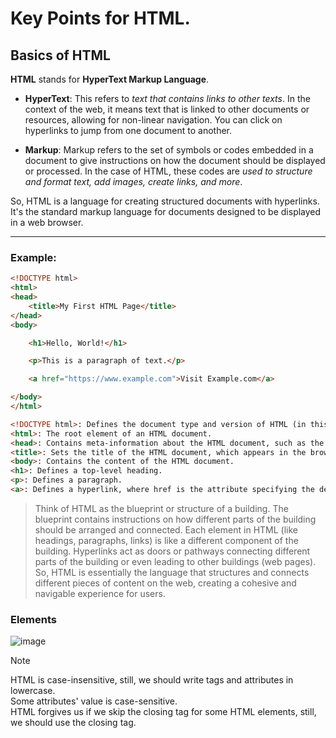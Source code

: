 # Key Points for HTML.

## Basics of HTML

**HTML** stands for **HyperText Markup Language**.

+ **HyperText**: This refers to _text that contains links to other texts_. In the context of the web, it means text that is linked to other documents or resources, allowing for non-linear navigation. You can click on hyperlinks to jump from one document to another.

+ **Markup**: Markup refers to the set of symbols or codes embedded in a document to give instructions on how the document should be displayed or processed. In the case of HTML, these codes are _used to structure and format text, add images, create links, and more_.

So, HTML is a language for creating structured documents with hyperlinks. It's the standard markup language for documents designed to be displayed in a web browser.

----------------------------------------------------
### Example:

```html
<!DOCTYPE html>
<html>
<head>
    <title>My First HTML Page</title>
</head>
<body>

    <h1>Hello, World!</h1>

    <p>This is a paragraph of text.</p>

    <a href="https://www.example.com">Visit Example.com</a>

</body>
</html>
```

```html
<!DOCTYPE html>: Defines the document type and version of HTML (in this case, HTML5).
<html>: The root element of an HTML document.
<head>: Contains meta-information about the HTML document, such as the title.
<title>: Sets the title of the HTML document, which appears in the browser's title bar.
<body>: Contains the content of the HTML document.
<h1>: Defines a top-level heading.
<p>: Defines a paragraph.
<a>: Defines a hyperlink, where href is the attribute specifying the destination URL.
```

>Think of HTML as the blueprint or structure of a building. The blueprint contains instructions on how different parts of the building should be arranged and connected. Each element in HTML (like headings, paragraphs, links) is like a different component of the building. Hyperlinks act as doors or pathways connecting different parts of the building or even leading to other buildings (web pages). So, HTML is essentially the language that structures and connects different pieces of content on the web, creating a cohesive and navigable experience for users.

### Elements
![image](https://github.com/hiMadhusudan/HTML-Codes-and-Notes/assets/76695160/26529da8-e5f0-448d-9059-39ff542d5f71)

> [!NOTE]
> HTML is case-insensitive, still, we should write tags and attributes in lowercase.  
> Some attributes' value is case-sensitive.  
> HTML forgives us if we skip the closing tag for some HTML elements, still, we should use the closing tag.  



